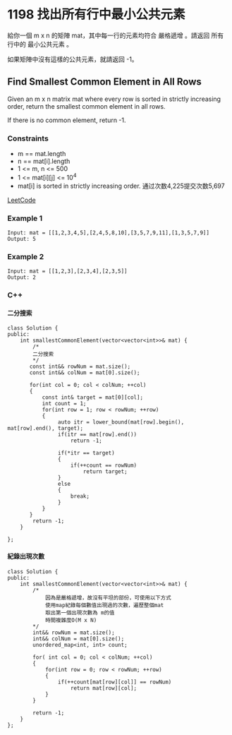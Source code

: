 # 1198 找出所有行中最小公共元素

給你一個 m x n 的矩陣 mat，其中每一行的元素均符合 嚴格遞增 。請返回 所有行中的 最小公共元素 。

如果矩陣中沒有這樣的公共元素，就請返回 -1。

##  Find Smallest Common Element in All Rows

Given an m x n matrix mat where every row is sorted in strictly increasing order, return the smallest common element in all rows.

If there is no common element, return -1.

### Constraints

* m == mat.length
* n == mat[i].length
* 1 <= m, n <= 500
* 1 <= mat[i][j] <= 10<sup>4</sup>
* mat[i] is sorted in strictly increasing order.
通过次数4,225提交次数5,697

[LeetCode](https://leetcode-cn.com/problems/find-smallest-common-element-in-all-rows/)


### Example 1

```
Input: mat = [[1,2,3,4,5],[2,4,5,8,10],[3,5,7,9,11],[1,3,5,7,9]]
Output: 5
```

### Example 2

```
Input: mat = [[1,2,3],[2,3,4],[2,3,5]]
Output: 2
```

### C++ 

#### 二分搜索
```
class Solution {
public:
    int smallestCommonElement(vector<vector<int>>& mat) {
        /*
        二分搜索
        */
       const int&& rowNum = mat.size();
       const int&& colNum = mat[0].size();

       for(int col = 0; col < colNum; ++col)
       {
           const int& target = mat[0][col];
           int count = 1;
           for(int row = 1; row < rowNum; ++row)
           {
                auto itr = lower_bound(mat[row].begin(), mat[row].end(), target);
                if(itr == mat[row].end())
                    return -1;

                if(*itr == target)
                {
                    if(++count == rowNum)
                        return target;
                }
                else
                {
                    break;       
                }        
           } 
       } 
        return -1;
    }

};
```

#### 紀錄出現次數
```
class Solution {
public:
    int smallestCommonElement(vector<vector<int>>& mat) {
        /*
            因為是嚴格遞增，故沒有平坦的部份，可使用以下方式
            使用map紀錄每個數值出現過的次數，遍歷整個mat
            取出第一個出現次數為 m的值
            時間複雜度O(M x N)
        */
        int&& rowNum = mat.size();
        int&& colNum = mat[0].size();
        unordered_map<int, int> count;

        for( int col = 0; col < colNum; ++col)
        {
            for(int row = 0; row < rowNum; ++row)
            {
                if(++count[mat[row][col]] == rowNum)
                    return mat[row][col];
            }
        }        

        return -1;
    }
};
```

